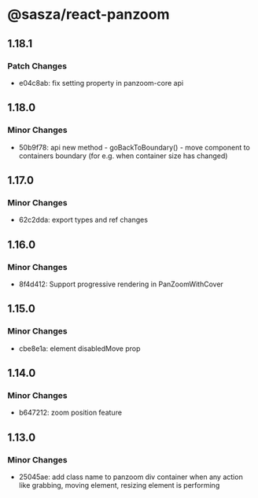 # @sasza/react-panzoom

## 1.18.1

### Patch Changes

- e04c8ab: fix setting property in panzoom-core api

## 1.18.0

### Minor Changes

- 50b9f78: api new method - goBackToBoundary() - move component to containers boundary (for e.g. when container size has changed)

## 1.17.0

### Minor Changes

- 62c2dda: export types and ref changes

## 1.16.0

### Minor Changes

- 8f4d412: Support progressive rendering in PanZoomWithCover

## 1.15.0

### Minor Changes

- cbe8e1a: element disabledMove prop

## 1.14.0

### Minor Changes

- b647212: zoom position feature

## 1.13.0

### Minor Changes

- 25045ae: add class name to panzoom div container when any action like grabbing, moving element, resizing element is performing

